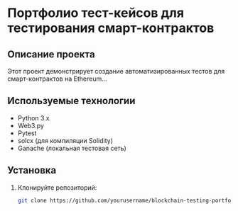 # Портфолио тест-кейсов для тестирования смарт-контрактов

## Описание проекта
Этот проект демонстрирует создание автоматизированных тестов для смарт-контрактов на Ethereum...

## Используемые технологии
- Python 3.x
- Web3.py
- Pytest
- solcx (для компиляции Solidity)
- Ganache (локальная тестовая сеть)

## Установка
1. Клонируйте репозиторий:
   ```sh
   git clone https://github.com/yourusername/blockchain-testing-portfolio.git
